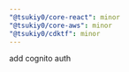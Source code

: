 ```yaml
---
"@tsukiy0/core-react": minor
"@tsukiy0/core-aws": minor
"@tsukiy0/cdktf": minor
---
```


add cognito auth
